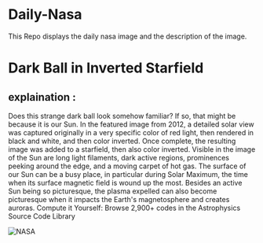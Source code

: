 # Daily-Nasa

This Repo displays the daily nasa image and the description of the image.

<!--NASA-->
# Dark Ball in Inverted Starfield
## explaination :

Does this strange dark ball look somehow familiar? If so, that might be because it is our Sun. In the featured image from 2012, a detailed solar view was captured originally in a very specific color of red light, then rendered in black and white, and then color inverted. Once complete, the resulting image was added to a starfield, then also color inverted. Visible in the image of the Sun are long light filaments, dark active regions, prominences peeking around the edge, and a moving carpet of hot gas. The surface of our Sun can be a busy place, in particular during Solar Maximum, the time when its surface magnetic field is wound up the most. Besides an active Sun being so picturesque, the plasma expelled can also become picturesque when it impacts the Earth's magnetosphere and creates auroras.    Compute it Yourself: Browse 2,900+ codes in the Astrophysics Source Code Library

![NASA](https://apod.nasa.gov/apod/image/2211/darksun_lafferty_960.jpg)
<!--/NASA-->